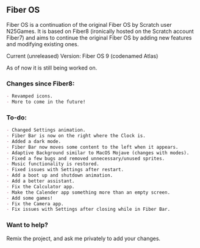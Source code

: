 ## Fiber OS

Fiber OS is a continuation of the original Fiber OS by Scratch user N25Games. It is based on Fiber8 (ironically hosted on the Scratch account Fiber7) and aims to continue the original Fiber OS by adding new features and modifying existing ones.

Current (unreleased) Version: Fiber OS 9 (codenamed Atlas)

As of now it is still being worked on.
### Changes since Fiber8:

```markdown
- Revamped icons.
- More to come in the future!
```
### To-do:

```markdown
- Changed Settings animation.
- Fiber Bar is now on the right where the Clock is.
- Added a dark mode.
- Fiber Bar now moves some content to the left when it appears. 
- Adaptive Background similar to MacOS Mojave (changes with modes).
- Fixed a few bugs and removed unnecessary/unused sprites.
- Music functionality is restored.
- Fixed issues with Settings after restart.
- Add a boot up and shutdown animation.
- Add a better assistant.
- Fix the Calculator app.
- Make the Calender app something more than an empty screen.
- Add some games!
- Fix the Camera app.
- Fix issues with Settings after closing while in Fiber Bar.
```
### Want to help?
Remix the project, and ask me privately to add your changes.
